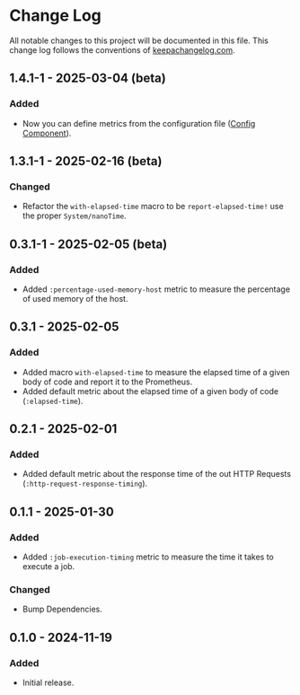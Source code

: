# Change Log

All notable changes to this project will be documented in this file. This change log follows the conventions
of [keepachangelog.com](http://keepachangelog.com/).

## 1.4.1-1 - 2025-03-04 (beta)

### Added

- Now you can define metrics from the configuration
  file ([Config Component](https://github.com/macielti/common-clj/blob/main/src/common_clj/integrant_components/config.clj)).

## 1.3.1-1 - 2025-02-16 (beta)

### Changed

- Refactor the `with-elapsed-time` macro to be `report-elapsed-time!` use the proper `System/nanoTime`.

## 0.3.1-1 - 2025-02-05 (beta)

### Added

- Added `:percentage-used-memory-host` metric to measure the percentage of used memory of the host.

## 0.3.1 - 2025-02-05

### Added

- Added macro `with-elapsed-time` to measure the elapsed time of a given body of code and report it to the Prometheus.
- Added default metric about the elapsed time of a given body of code (`:elapsed-time`).

## 0.2.1 - 2025-02-01

### Added

- Added default metric about the response time of the out HTTP Requests (`:http-request-response-timing`).

## 0.1.1 - 2025-01-30

### Added

- Added `:job-execution-timing` metric to measure the time it takes to execute a job.

### Changed

- Bump Dependencies.

## 0.1.0 - 2024-11-19

### Added

- Initial release.
